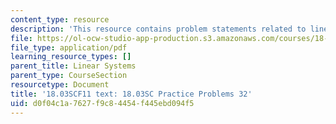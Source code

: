 ```yaml
---
content_type: resource
description: 'This resource contains problem statements related to linear systems. '
file: https://ol-ocw-studio-app-production.s3.amazonaws.com/courses/18-03sc-differential-equations-fall-2011/d0f04c1a7627f9c84454f445ebd094f5_MIT18_03SCF11_rec_21s32.pdf
file_type: application/pdf
learning_resource_types: []
parent_title: Linear Systems
parent_type: CourseSection
resourcetype: Document
title: '18.03SCF11 text: 18.03SC Practice Problems 32'
uid: d0f04c1a-7627-f9c8-4454-f445ebd094f5
---
```

